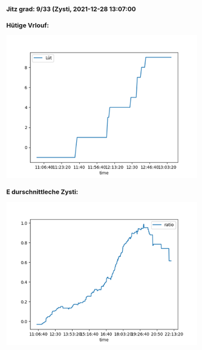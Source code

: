 ### Jitz grad: 9/33 (Zysti, 2021-12-28 13:07:00

### Hütige Vrlouf:
![Graph](Today.png)

### E durschnittleche Zysti:
![Graph](Zysti.png)